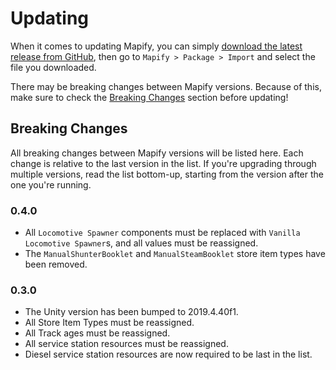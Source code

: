 ﻿# Updating

When it comes to updating Mapify, you can simply [download the latest release from GitHub][github-releases],
then go to `Mapify > Package > Import` and select the file you downloaded.

There may be breaking changes between Mapify versions.
Because of this, make sure to check the [Breaking Changes](#breaking-changes) section before updating!

## Breaking Changes

All breaking changes between Mapify versions will be listed here.
Each change is relative to the last version in the list.
If you're upgrading through multiple versions, read the list bottom-up, starting from the version after the one you're running.

### 0.4.0
- All `Locomotive Spawner` components must be replaced with `Vanilla Locomotive Spawner`s, and all values must be reassigned.
- The `ManualShunterBooklet` and `ManualSteamBooklet` store item types have been removed.

### 0.3.0
- The Unity version has been bumped to 2019.4.40f1.
- All Store Item Types must be reassigned.
- All Track ages must be reassigned.
- All service station resources must be reassigned.
- Diesel service station resources are now required to be last in the list.

[github-releases]: https://github.com/Insprill/dv-mapify/releases

